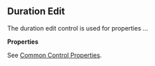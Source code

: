 ## Duration Edit

The duration edit control is used for properties ...

**Properties**

See [Common Control Properties](../common-control-properties.md).